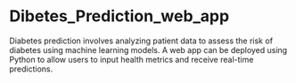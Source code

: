 # Dibetes_Prediction_web_app
Diabetes prediction involves analyzing patient data to assess the risk of diabetes using machine learning models. A web app can be deployed using Python to allow users to input health metrics and receive real-time predictions.
